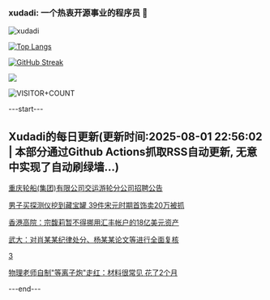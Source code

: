 ### xudadi: 一个热衷开源事业的程序员 👋

![xudadi](https://github-readme-stats-git-masterorgs-github-readme-stats-team.vercel.app/api?username=xudadi)

[![Top Langs](https://github-readme-stats.vercel.app/api/top-langs/?username=xudadi)](https://github.com/anuraghazra/github-readme-stats)

[![GitHub Streak](https://streak-stats.demolab.com?user=xudadi&locale=zh_Hans)](https://git.io/streak-stats)

![](https://raw.githubusercontent.com/xudadi/xudadi/main/assets/github-contribution-grid-snake.svg)

![VISITOR+COUNT](https://komarev.com/ghpvc/?username=xudadi&label=VISITOR+COUNT)


---start---

## Xudadi的每日更新(更新时间:2025-08-01 22:56:02 | 本部分通过Github Actions抓取RSS自动更新, 无意中实现了自动刷绿墙...)

[重庆轮船(集团)有限公司交运游轮分公司招聘公告](https://www.gongkaoleida.com/article/2545655)

[男子买探测仪挖到藏宝罐 39件宋元时期首饰卖20万被抓](https://m.163.com/news/article/K5ST6O7U053469KC.html)

[香港高院：宗馥莉暂不得挪用汇丰帐户的18亿美元资产](https://m.163.com/news/article/K5T6MLFB0001899O.html)

[武大：对肖某某纪律处分、杨某某论文等进行全面复核](https://m.163.com/news/article/K5T35PFU0001899O.html)

[3](https://m.163.com/touch/news/sub/domestic)

[物理老师自制"等离子炮"走红：材料很常见 花了2个月](https://m.163.com/news/article/K5T0UT4J0514D3UH.html)

---end---
